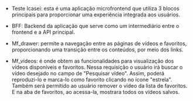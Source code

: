 * Teste Icasei: esta é uma aplicação microfrontend que utiliza 3 blocos principais para proporcionar uma experiência integrada aos usuários.

* BFF: Backend da aplicação que serve como um intermediário entre o frontend e a API principal.

* Mf_drawer: permite a navegação entre as páginas de vídeos e favoritos, proporcionando uma transição entre os conteúdos, por meio dos links.

* Mf_vídeos: é onde obtem as funcionalidades para visualização dos vídeos disponíveis e favoritos. Nessa requisição o usuário irá buscar o vídeo desejado no campo de "Pesquisar vídeo". Assim, poderá reproduzi-lo e marca-lo como favorito clicando no ícone "estrela". Também será permitido ao usuário remover o vídeo da lista de favoritos. 
E na aba de favoritos, ao acessa-la, mostrara todos os vídeos salvos. 